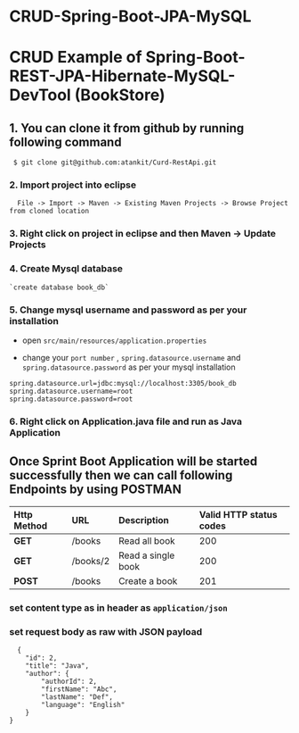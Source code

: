 # CRUD-Spring-Boot-JPA-MySQL
# CRUD Example of Spring-Boot-REST-JPA-Hibernate-MySQL-DevTool (BookStore)
## 1. You can clone it from github by running following command
```
 $ git clone git@github.com:atankit/Curd-RestApi.git
```
### 2. Import project into eclipse
```
  File -> Import -> Maven -> Existing Maven Projects -> Browse Project from cloned location
```
### 3. Right click on project in eclipse and then Maven -> Update Projects

### 4. Create Mysql database

    `create database book_db`
    
### 5. Change mysql username and password as per your installation

* open `src/main/resources/application.properties`

* change your `port number` , `spring.datasource.username` and `spring.datasource.password` as per your mysql installation

``` 
spring.datasource.url=jdbc:mysql://localhost:3305/book_db	
spring.datasource.username=root
spring.datasource.password=root 
```
### 6. Right click on Application.java file and run as Java Application

## Once Sprint Boot Application will be started successfully then we can call following Endpoints by using POSTMAN    

| Http Method | URL     | Description  | Valid HTTP status codes |
| :-------- | :------- | :------------------------- | :------ |
| **GET** | /books | Read all book | 200
| **GET** | /books/2 | Read a single book | 200
| **POST** | /books | Create a book | 201
### set content type as in header as `application/json`
### set request body as raw with JSON payload
```
  {
    "id": 2,
    "title": "Java",
    "author": {
        "authorId": 2,
        "firstName": "Abc",
        "lastName": "Def",
        "language": "English"
    }
}

```

